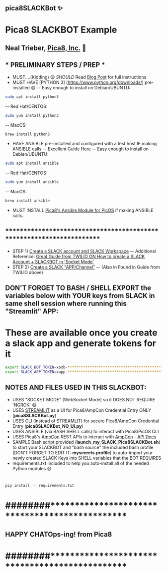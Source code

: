 ## pica8SLACKBot :sparkles:
# Pica8 SLACKBOT Example
## Neal Trieber, [Pica8, Inc.](https://www.pica8.com) :wave:
## * PRELIMINARY STEPS / PREP * ######################
- MUST....(Kidding) :stuck_out_tongue_winking_eye: *SHOULD* Read [Blog Post](https://blog.pica8.com/the-evpn-vxlan-tunnel-of-love-part-3-meet-my-lovely-assistant) for full instructions
- MUST HAVE [PYTHON 3] (https://www.python.org/downloads/) pre-installed :smile:
-- Easy enough to install on Debian/UBUNTU:
```bash
sudo apt install python3
```
-- Red Hat/CENTOS:
```bash
sudo yum install python3
```
-- MacOS:
```bash
brew install python3
```

- HAVE ANSIBLE pre-installed and configured with a test host IF making ANSIBLE calls
-- Excellent Guide [Here](https://docs.ansible.com/ansible/latest/installation_guide/intro_installation.html)
-- Easy enough to install on Debian/UBUNTU:
```bash
sudo apt install ansible
```
-- Red Hat/CENTOS:
```bash
sudo yum install ansible
```
-- MacOS:
```bash
brew install ansible
```

- MUST INSTALL [Pica8's Ansible Module for PicOS](https://github.com/pica8/Ansible/tree/main/ansible_module/v3) if making ANSIBLE calls..
## ********************************************************************
- STEP 1) [Create a SLACK account and SLACK Workspace](https://slack.com/help/articles/206845317-Create-a-Slack-workspace)
-- Additional Reference: [Great Guide from TWILIO ON How to create a SLACK Account + SLACKBOT in 'Socket Mode'](https://www.twilio.com/blog/how-to-build-a-slackbot-in-socket-mode-with-python)
- STEP 2) [Create a SLACK "APP/Channel"](https://api.slack.com/start/building/bolt-python)
-- (Also in Found in Guide from TWILIO above)
## DON'T FORGET TO BASH / SHELL EXPORT the variables below with YOUR keys from SLACK in same shell session where running this "Streamlit" APP:
# These are available once you create a slack app and generate tokens for it
```bash
export SLACK_BOT_TOKEN=xoxb-*******************************************************
export SLACK_APP_TOKEN=xapp-*******************************************************
```
## NOTES AND FILES USED IN THIS SLACKBOT: 
- USES "SOCKET MODE" (WebSocket Mode) so it DOES NOT REQUIRE 'NGROK' :smile:
- USES [STREAMLIT](https://streamlit.io/) as a UI for Pica8/AmpCon Credential Entry ONLY (**pica8SLACKBot.py**)
- USES CLI (instead of [STREAMLIT](https://streamlit.io/)) for secure Pica8/AmpCon Credential Entry (**pica8SLACKBot_NO_UI.py**)
- USES ANSIBLE (via BASH SHELL calls) to interact with Pica8/PicOS CLI
- USES Pica8's [AmpCon](https://www.pica8.com/ampcon-network-controller/) REST APIs to interact with [AmpCon](https://www.pica8.com/ampcon-network-controller/) - [API Docs](https://docs.pica8.com/display/ampcon/AmpCon+API+document)
- SAMPLE Bash script provided (**launch_my_SLACK_Pica8SLACKBot.sh**) to start your SLACKBOT and "bash source" the included bash profile (DON'T FORGET TO EDIT IT: **mysecrets.profile**) to auto-import your newly created SLACK Keys into SHELL variables that the BOT REQUIRES
- requirements.txt included to help you auto-install all of the needed Python modules :smile:
#
```bash
pip install -r requirements.txt
```
# ########***********************************************
## HAPPY CHATOps-ing! from Pica8
# ########***********************************************
